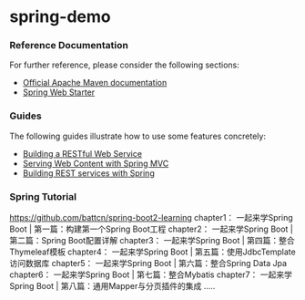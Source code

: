 # spring-demo

### Reference Documentation
For further reference, please consider the following sections:

* [Official Apache Maven documentation](https://maven.apache.org/guides/index.html)
* [Spring Web Starter](https://docs.spring.io/spring-boot/docs/{bootVersion}/reference/htmlsingle/#boot-features-developing-web-applications)

### Guides
The following guides illustrate how to use some features concretely:

* [Building a RESTful Web Service](https://spring.io/guides/gs/rest-service/)
* [Serving Web Content with Spring MVC](https://spring.io/guides/gs/serving-web-content/)
* [Building REST services with Spring](https://spring.io/guides/tutorials/bookmarks/)

### Spring Tutorial
https://github.com/battcn/spring-boot2-learning
chapter1： 一起来学Spring Boot | 第一篇：构建第一个Spring Boot工程
chapter2： 一起来学Spring Boot | 第二篇：Spring Boot配置详解
chapter3： 一起来学Spring Boot | 第四篇：整合Thymeleaf模板
chapter4： 一起来学Spring Boot | 第五篇：使用JdbcTemplate访问数据库
chapter5： 一起来学Spring Boot | 第六篇：整合Spring Data Jpa
chapter6： 一起来学Spring Boot | 第七篇：整合Mybatis
chapter7： 一起来学Spring Boot | 第八篇：通用Mapper与分页插件的集成
.....